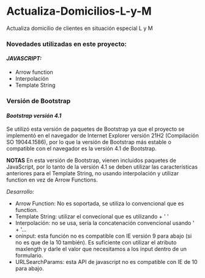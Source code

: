 # Actualiza-Domicilios-L-y-M
Actualiza domicilio de clientes en situación especial L y M


<h3> Novedades utilizadas en este proyecto: </h3>

<h4><i> JAVASCRIPT: </i></h4>

  - Arrow function <br>
  - Interpolación <br>
  - Template String <br>

 <h3> Versión de Bootstrap</h3>

 <h4><i> Bootstrap versión 4.1 </i></h4>

Se utilizó esta versión de paquetes de Bootstrap ya que el proyecto se implementó en el navegador de Internet Explorer versión 21H2 (Compilación SO 19044.1586), por
lo que la versión de Bootstrap más estable o compatible con el navegador es la versión 4.1 de Bootstrap.

**NOTAS**
En esta versión de Bootstrap, vienen incluidos paquetes de JavaScript, por lo tanto de la versión 4.1 se deben utilizar las características anteriores para el Template String, no usando interpolación y utilizar function en vez de Arrow Functions.

*Desarrollo:*
- Arrow Function: No es soportada, se utiliza lo convencional que es function.
- Template String: utilizar el convecional que es utilizando + ' '
- Interpolación: no se usa, sería la concatenación convencional usando ' + '...
- oninput: esta función no es compatible con IE versión 9 para abajo (si no es que de la 10 también). Es suficiente con utilizar el atributo maxlength y darle el valor que necesitamos a los input dentro de un formulario.
- URLSearchParams: esta API de javascript no es compatible con IE de 10 para abajo.


